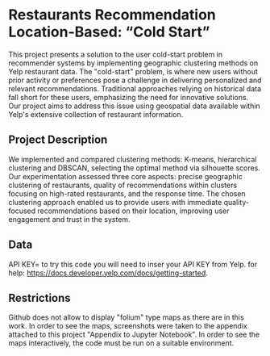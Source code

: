 # Restaurants Recommendation Location-Based: “Cold Start”
This project presents a solution to the user cold-start problem in recommender systems by implementing geographic clustering methods on Yelp restaurant data.
The "cold-start" problem, is where new users without prior activity or preferences pose a challenge in delivering personalized and relevant recommendations.
Traditional approaches relying on historical data fall short for these users, emphasizing the need for innovative solutions.
Our project aims to address this issue using geospatial data available within Yelp's extensive collection of restaurant information.
## Project Description
We implemented and compared clustering methods: K-means, hierarchical clustering and DBSCAN, selecting the optimal method via silhouette scores.
Our experimentation assessed three core aspects: precise geographic clustering of restaurants, quality of recommendations within clusters focusing on high-rated restaurants, and the response time.
The chosen clustering approach enabled us to provide users with immediate quality-focused recommendations based on their location, improving user engagement and trust in the system.
## Data
API KEY= to try this code you will need to inser your API KEY from Yelp. for help: https://docs.developer.yelp.com/docs/getting-started.
## Restrictions
Github does not allow to display "folium" type maps as there are in this work.
In order to see the maps, screenshots were taken to the appendix attached to this project "Appendix to Jupyter Notebook".
In order to see the maps interactively, the code must be run on a suitable environment.
